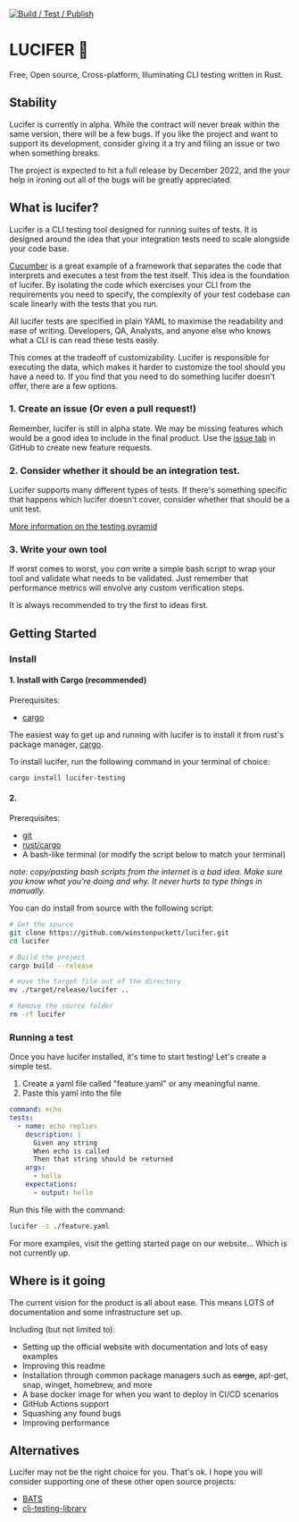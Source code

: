 [![Build / Test / Publish](https://github.com/winstonpuckett/lucifer/actions/workflows/deploy.yml/badge.svg?branch=main)](https://github.com/winstonpuckett/lucifer/actions/workflows/deploy.yml)

# LUCIFER 🐲
Free, Open source, Cross-platform, Illuminating CLI testing written in Rust.

## Stability

Lucifer is currently in alpha. While the contract will never break within the same version, there will be a few bugs. If you like the project and want to support its development, consider giving it a try and filing an issue or two when something breaks.

The project is expected to hit a full release by December 2022, and the your help in ironing out all of the bugs will be greatly appreciated.

## What is lucifer?

Lucifer is a CLI testing tool designed for running suites of tests. It is designed around the idea that your integration tests need to scale alongside your code base. 

[Cucumber](https://cucumber.io/) is a great example of a framework that separates the code that interprets and executes a test from the test itself. This idea is the foundation of lucifer. By isolating the code which exercises your CLI from the requirements you need to specify, the complexity of your test codebase can scale linearly with the tests that you run.

All lucifer tests are specified in plain YAML to maximise the readability and ease of writing. Developers, QA, Analysts, and anyone else who knows what a CLI is can read these tests easily.

This comes at the tradeoff of customizability. Lucifer is responsible for executing the data, which makes it harder to customize the tool should you have  a need to. If you find that you need to do something lucifer doesn't offer, there are a few options.

### 1. Create an issue (Or even a pull request!)

Remember, lucifer is still in alpha state. We may be missing features which would be a good idea to include in the final product. Use the [issue tab](https://github.com/winstonpuckett/lucifer/issues) in GitHub to create new feature requests.

### 2. Consider whether it should be an integration test.

Lucifer supports many different types of tests. If there's something specific that happens which lucifer doesn't cover, consider whether that should be a unit test.

[More information on the testing pyramid](https://www.browserstack.com/guide/testing-pyramid-for-test-automation)

### 3. Write your own tool

If worst comes to worst, you *can* write a simple bash script to wrap your tool and validate what needs to be validated. Just remember that performance metrics will envolve any custom verification steps.

It is always recommended to try the first to ideas first.

## Getting Started

### Install 

#### 1. Install with Cargo (recommended)

Prerequisites:
- [cargo](https://doc.rust-lang.org/cargo/getting-started/installation.html)

The easiest way to get up and running with lucifer is to install it from rust's package manager, [cargo](https://doc.rust-lang.org/cargo/).

To install lucifer, run the following command in your terminal of choice:
```bash
cargo install lucifer-testing
```

#### 2.

Prerequisites:
- [git](https://git-scm.com/)
- [rust/cargo](https://doc.rust-lang.org/cargo/getting-started/installation.html)
- A bash-like terminal (or modify the script below to match your terminal)

*note: copy/pasting bash scripts from the internet is a bad idea. Make sure you know what you're doing and why. It never hurts to type things in manually.*

You can do install from source with the following script:
```bash
# Get the source
git clone https://github.com/winstonpuckett/lucifer.git
cd lucifer

# Build the project
cargo build --release

# move the target file out of the directory
mv ./target/release/lucifer ..

# Remove the source folder
rm -rf lucifer
```

### Running a test

Once you have lucifer installed, it's time to start testing! Let's create a simple test.

1. Create a yaml file called "feature.yaml" or any meaningful name.
2. Paste this yaml into the file

```yaml
command: echo
tests:
  - name: echo replies
    description: |
      Given any string
      When echo is called
      Then that string should be returned
    args:
      - hello
    expectations:
      - output: hello
```

Run this file with the command:

```bash
lucifer -i ./feature.yaml
```

For more examples, visit the getting started page on our website... Which is not currently up.

## Where is it going

The current vision for the product is all about ease. This means LOTS of documentation and some infrastructure set up.

Including (but not limited to):
- Setting up the official website with documentation and lots of easy examples
- Improving this readme
- Installation through common package managers such as ~~cargo~~, apt-get, snap, winget, homebrew, and more
- A base docker image for when you want to deploy in CI/CD scenarios
- GitHub Actions support
- Squashing any found bugs
- Improving performance

## Alternatives

Lucifer may not be the right choice for you. That's ok. I hope you will consider supporting one of these other open source projects:

- [BATS](https://github.com/bats-core/bats-core)
- [cli-testing-library](https://github.com/gmrchk/cli-testing-library)
